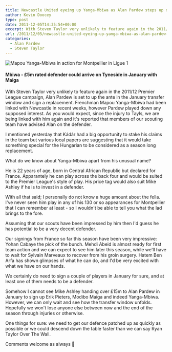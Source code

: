```yaml
---
title: Newcastle United eyeing up Yanga-Mbiwa as Alan Pardew steps up defender chase
author: Kevin Doocey
type: post
date: 2011-12-05T14:35:54+00:00
excerpt: With Steven Taylor very unlikely to feature again in the 2011/12 Premier League campaign, Alan Pardew is set to up the ante in the January transfer..
url: /2011/12/05/newcastle-united-eyeing-up-yanga-mbiwa-as-alan-pardew-steps-up-defender-chase/
categories:
  - Alan Pardew
  - Steven Taylor
---
```


![Mapou Yanga-Mbiwa in action for Montpellier in Ligue 1](https://www.tynetime.com/wp-content/uploads/2011/12/Yanga-Mbiwa-Montpellier.jpg "Yanga-Mbiwa-Montpellier")

#### Mbiwa - £5m rated defender could arrive on Tyneside in January with Maiga

With Steven Taylor very unlikely to feature again in the 2011/12 Premier League campaign, Alan Pardew is set to up the ante in the January transfer window and sign a replacement. Frenchman Mapou Yanga-Mbiwa had been linked with Newcastle in recent weeks, however Pardew played down any supposed interest. As you would expect, since the injury to Tayls, we are being linked with him again and it's reported that members of our scouting team have advised Alan on the defender.

I mentioned yesterday that Kádár had a big opportunity to stake his claims in the team but various local papers are suggesting that it would take something special for the Hungarian to be considered as a season long replacement.

What do we know about Yanga-Mbiwa apart from his unusual name?

He is 22 years of age, born in Central African Republic but declared for France. Apparantely he can play across the back four and would be suited to the Premier League's style of play. His price tag would also suit Mike Ashley if he is to invest in a defender.

With all that said; I personally do not know a huge amount about the fella. I've never seen him play in any of his 130 or so appearances for Montpellier that I can remember at least - so I wouldn't be able to tell you what the lad brings to the fore.

Assuming that our scouts have been impressed by him then I'd guess he has potential to be a very decent defender.

Our signings from France so far this season have been very impressive: Yohan Cabaye the pick of the bunch. Mehdi Abeid is almost ready for first team action and we can expect to see him later this season, while we'll have to wait for Sylvain Marveaux to recover from his groin surgery. Hatem Ben Arfa has shown glimpses of what he can do, and I'd be very excited with what we have on our hands.

We certainly do need to sign a couple of players in January for sure, and at least one of them needs to be a defender.

Somehow I cannot see Mike Ashley handing over £15m to Alan Pardew in January to sign up Erik Pieters, Modibo Maiga and indeed Yanga-Mbiwa. However, we can only wait and see how the transfer window unfolds. Hopefully we won't lose anyone else between now and the end of the season through injuries or otherwise.

One things for sure: we need to get our defence patched up as quickly as possible or we could descend down the table faster than we can say Ryan Taylor Over The Wall.

Comments welcome as always 🙂
